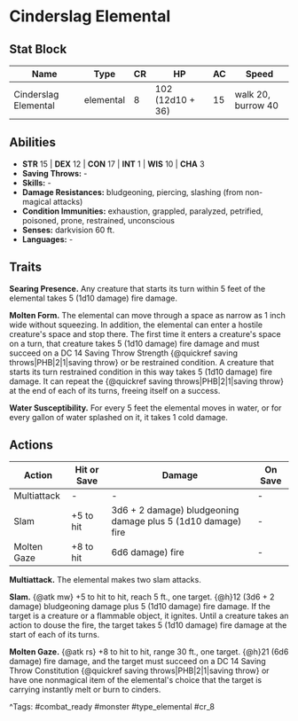 # Cinderslag Elemental

## Stat Block

| Name | Type | CR | HP | AC | Speed |
|------|------|----|----|----|-------|
| Cinderslag Elemental | elemental | 8 | 102 (12d10 + 36) | 15 | walk 20, burrow 40 |

## Abilities

- **STR** 15 | **DEX** 12 | **CON** 17 | **INT** 1 | **WIS** 10 | **CHA** 3
- **Saving Throws:** -  
- **Skills:** -  
- **Damage Resistances:** bludgeoning, piercing, slashing (from non-magical attacks)  
- **Condition Immunities:** exhaustion, grappled, paralyzed, petrified, poisoned, prone, restrained, unconscious  
- **Senses:** darkvision 60 ft.  
- **Languages:** -

## Traits

**Searing Presence.** Any creature that starts its turn within 5 feet of the elemental takes 5 (1d10 damage) fire damage.

**Molten Form.** The elemental can move through a space as narrow as 1 inch wide without squeezing. In addition, the elemental can enter a hostile creature's space and stop there. The first time it enters a creature's space on a turn, that creature takes 5 (1d10 damage) fire damage and must succeed on a DC 14 Saving Throw Strength {@quickref saving throws|PHB|2|1|saving throw} or be restrained condition. A creature that starts its turn restrained condition in this way takes 5 (1d10 damage) fire damage. It can repeat the {@quickref saving throws|PHB|2|1|saving throw} at the end of each of its turns, freeing itself on a success.

**Water Susceptibility.** For every 5 feet the elemental moves in water, or for every gallon of water splashed on it, it takes 1 cold damage.


## Actions

| Action | Hit or Save | Damage | On Save |
|--------|--------------|--------|----------|
| Multiattack | - | - | - |
| Slam | +5 to hit | 3d6 + 2 damage) bludgeoning damage plus 5 (1d10 damage) fire | - |
| Molten Gaze | +8 to hit | 6d6 damage) fire | - |

**Multiattack.** The elemental makes two slam attacks.

**Slam.** {@atk mw} +5 to hit to hit, reach 5 ft., one target. {@h}12 (3d6 + 2 damage) bludgeoning damage plus 5 (1d10 damage) fire damage. If the target is a creature or a flammable object, it ignites. Until a creature takes an action to douse the fire, the target takes 5 (1d10 damage) fire damage at the start of each of its turns.

**Molten Gaze.** {@atk rs} +8 to hit to hit, range 30 ft., one target. {@h}21 (6d6 damage) fire damage, and the target must succeed on a DC 14 Saving Throw Constitution {@quickref saving throws|PHB|2|1|saving throw} or have one nonmagical item of the elemental's choice that the target is carrying instantly melt or burn to cinders.


^Tags: #combat_ready #monster #type_elemental #cr_8